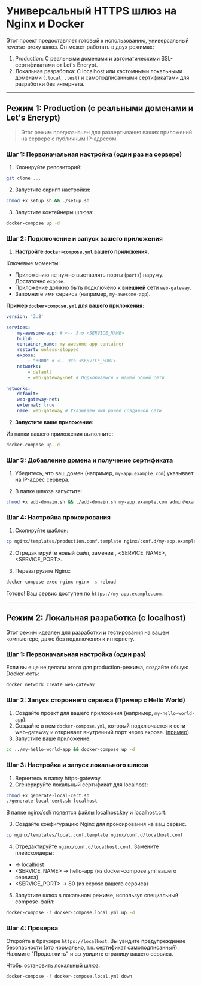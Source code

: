 # Универсальный HTTPS шлюз на Nginx и Docker

Этот проект предоставляет готовый к использованию, универсальный reverse-proxy шлюз. Он может работать в двух режимах:
1.  Production: С реальными доменами и автоматическими SSL-сертификатами от Let's Encrypt.
2.  Локальная разработка: С localhost или кастомными локальными доменами (`.local`, `.test`) и самоподписанными сертификатами для разработки без интернета.

---

## Режим 1: Production (с реальными доменами и Let's Encrypt)

> Этот режим предназначен для развертывания ваших приложений на сервере с публичным IP-адресом.

### Шаг 1: Первоначальная настройка (один раз на сервере)

1.  Клонируйте репозиторий:
```sh
git clone ...
```

2.  Запустите скрипт настройки:
```sh
chmod +x setup.sh && ./setup.sh
```

3.  Запустите контейнеры шлюза:
```sh
docker-compose up -d
```

### Шаг 2: Подключение и запуск вашего приложения

1.  **Настройте `docker-compose.yml` вашего приложения.**

Ключевые моменты:
*   Приложению не нужно выставлять порты (`ports`) наружу. Достаточно `expose`.
*   Приложение должно быть подключено к **внешней** сети `web-gateway`.
*   Запомните имя сервиса (например, `my-awesome-app`).

**Пример `docker-compose.yml` для вашего приложения:**
```yaml
version: '3.8'

services:
    my-awesome-app: # <-- Это <SERVICE_NAME>
    build: .
    container_name: my-awesome-app-container
    restart: unless-stopped
    expose:
        - "8000" # <-- Это <SERVICE_PORT>
    networks:
        - default
        - web-gateway-net # Подключаемся к нашей общей сети

networks:
    default:
    web-gateway-net:
    external: true
    name: web-gateway # Указываем имя ранее созданной сети
```

2.  **Запустите ваше приложение:**

Из папки вашего приложения выполните:
```bash
docker-compose up -d
```


### Шаг 3: Добавление домена и получение сертификата

1.  Убедитесь, что ваш домен (например, `my-app.example.com`) указывает на IP-адрес сервера.

2.  В папке шлюза запустите:
```sh
chmod +x add-domain.sh && ./add-domain.sh my-app.example.com admin@example.com
```

### Шаг 4: Настройка проксирования

1.  Скопируйте шаблон:
```sh
cp nginx/templates/production.conf.template nginx/conf.d/my-app.example.com.conf
```

2.  Отредактируйте новый файл, заменив <DOMAIN>, <SERVICE_NAME>, <SERVICE_PORT>.

3.  Перезагрузите Nginx:
```sh
docker-compose exec nginx nginx -s reload
```

Готово! Ваш сервис доступен по `https://my-app.example.com`.

---

## Режим 2: Локальная разработка (с localhost)

Этот режим идеален для разработки и тестирования на вашем компьютере, даже без подключения к интернету.

### Шаг 1: Первоначальная настройка (один раз)

Если вы еще не делали этого для production-режима, создайте общую Docker-сеть:
```sh
docker network create web-gateway
```

### Шаг 2: Запуск стороннего сервиса (Пример с Hello World)

1.  Создайте проект для вашего приложения (например, `my-hello-world-app`).
2.  Создайте в нем `docker-compose.yml`, который подключается к сети web-gateway и открывает внутренний порт через expose. ([пример](test/docker-compose.yaml)).
3.  Запустите ваше приложение:
```sh
cd ../my-hello-world-app && docker-compose up -d
```

### Шаг 3: Настройка и запуск локального шлюза

1.  Вернитесь в папку https-gateway.
2.  Сгенерируйте локальный сертификат для localhost:

```sh
chmod +x generate-local-cert.sh
./generate-local-cert.sh localhost
```

В папке nginx/ssl/ появятся файлы localhost.key и localhost.crt.

3.  Создайте конфигурацию Nginx для проксирования на ваш сервис.

```sh
cp nginx/templates/local.conf.template nginx/conf.d/localhost.conf
```

4.  Отредактируйте `nginx/conf.d/localhost.conf`. Замените плейсхолдеры:

*   <DOMAIN> -> localhost
*   <SERVICE_NAME> -> hello-app (из docker-compose.yml вашего сервиса)
*   <SERVICE_PORT> -> 80 (из expose вашего сервиса)

5.  Запустите шлюз в локальном режиме, используя специальный compose-файл:

```sh
docker-compose -f docker-compose.local.yml up -d
```

### Шаг 4: Проверка

Откройте в браузере `https://localhost`. Вы увидите предупреждение безопасности (это нормально, т.к. сертификат самоподписанный). Нажмите "Продолжить" и вы увидите страницу вашего сервиса.

Чтобы остановить локальный шлюз:
```sh
docker-compose -f docker-compose.local.yml down
```
